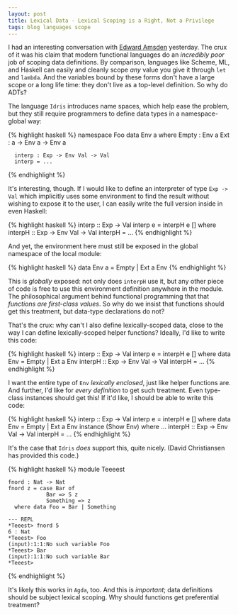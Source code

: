 ```yaml
---
layout: post
title: Lexical Data - Lexical Scoping is a Right, Not a Privilege
tags: blog languages scope
---
```

I had an interesting conversation with 
[Edward Amsden](http://www.edwardamsden.com/) yesterday. 
The crux of it was his claim that modern functional languages do an
*incredibly poor* job of scoping data definitions. By comparison, languages
like Scheme, ML, and Haskell can easily and cleanly scope *any* value you
give it through `let` and `lambda`. And the variables bound by these forms
don't have a large scope or a long life time: they don't live as a top-level
definition. So why do ADTs?

The language `Idris` introduces name spaces, which help ease the problem,
but they still require programmers to define data types in a
namespace-global way:

{% highlight haskell %}
    namespace Foo
      data Env a where
        Empty : Env a
        Ext : a -> Env a -> Env a
     
      interp : Exp -> Env Val -> Val
      interp = ...
{% endhighlight %}

It's interesting, though. If I would like to define an interpreter of type
`Exp -> Val` which implicitly uses some environment to find the result
without wishing to expose it to the user, I can easily write the full
version inside in even Haskell:  

{% highlight haskell %}
    interp :: Exp -> Val
    interp e = interpH e []
      where
        interpH :: Exp -> Env Val -> Val
        interpH = ...
{% endhighlight %}

And yet, the environment here must still be exposed in the global namespace
of the local module:

{% highlight haskell %}
    data Env a = Empty | Ext a Env
{% endhighlight %}

This is *globally* exposed: not only does `interpH` use it, but any other piece
of code is free to use this environment definition anywhere in the module.
The philosophical argument behind functional programming that that
*functions are first-class values*. So why do we insist that functions
should get this treatment, but data-type declarations do not? 

That's the crux: why can't I also define lexically-scoped data, close to the
way I can define lexically-scoped helper functions? Ideally, I'd like to
write this code:

{% highlight haskell %}
    interp :: Exp -> Val
    interp e = interpH e []
      where
        data Env = Empty | Ext a Env
        interpH :: Exp -> Env Val -> Val
        interpH = ...
{% endhighlight %}

I want the entire type of `Env` *lexically enclosed*, just like helper
functions are. And further, I'd like for *every definition* to get such
treatment. Even type-class instances should get this! If it'd like, I should
be able to write this code:

{% highlight haskell %}
    interp :: Exp -> Val
    interp e = interpH e []
      where
        data Env = Empty | Ext a Env
        instance (Show Env) where
          ...
        interpH :: Exp -> Env Val -> Val
        interpH = ...
{% endhighlight %}

It's the case that `Idris` *does* support this, quite nicely. (David
Christiansen has provided this code.)

{% highlight haskell %}
    module Teeeest

    fnord : Nat -> Nat
    fnord z = case Bar of
                Bar => S z
                Something => z
      where data Foo = Bar | Something

    --- REPL
    *Teeest> fnord 5
    6 : Nat
    *Teeest> Foo
    (input):1:1:No such variable Foo
    *Teeest> Bar
    (input):1:1:No such variable Bar
    *Teeest> 
{% endhighlight %}

It's likely this works in `Agda`, too. And this is *important*; data
definitions should be subject lexical scoping. Why should functions get
preferential treatment?
